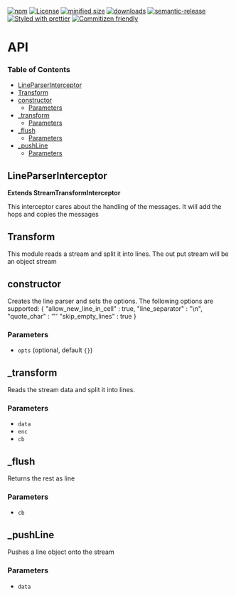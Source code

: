[![npm](https://img.shields.io/npm/v/@kronos-integration/interceptor-line-parser.svg)](https://www.npmjs.com/package/@kronos-integration/interceptor-line-parser)
[![License](https://img.shields.io/badge/License-BSD%203--Clause-blue.svg)](https://opensource.org/licenses/BSD-3-Clause)
[![minified size](https://badgen.net/bundlephobia/min/@kronos-integration/interceptor-line-parser)](https://bundlephobia.com/result?p=@kronos-integration/interceptor-line-parser)
[![downloads](http://img.shields.io/npm/dm/@kronos-integration/interceptor-line-parser.svg?style=flat-square)](https://npmjs.org/package/@kronos-integration/interceptor-line-parser)
[![semantic-release](https://img.shields.io/badge/%20%20%F0%9F%93%A6%F0%9F%9A%80-semantic--release-e10079.svg)](https://github.com/Kronos-Integration/interceptor-line-parser.git)
[![Styled with prettier](https://img.shields.io/badge/styled_with-prettier-ff69b4.svg)](https://github.com/prettier/prettier)
[![Commitizen friendly](https://img.shields.io/badge/commitizen-friendly-brightgreen.svg)](http://commitizen.github.io/cz-cli/)

# API

<!-- Generated by documentation.js. Update this documentation by updating the source code. -->

### Table of Contents

-   [LineParserInterceptor](#lineparserinterceptor)
-   [Transform](#transform)
-   [constructor](#constructor)
    -   [Parameters](#parameters)
-   [\_transform](#_transform)
    -   [Parameters](#parameters-1)
-   [\_flush](#_flush)
    -   [Parameters](#parameters-2)
-   [\_pushLine](#_pushline)
    -   [Parameters](#parameters-3)

## LineParserInterceptor

**Extends StreamTransformInterceptor**

This interceptor cares about the handling of the messages.
It will add the hops and copies the messages

## Transform

This module reads a stream and split it into lines.
The out put stream will be an object stream

## constructor

Creates the line parser and sets the options.
The following options are supported:
{
"allow_new_line_in_cell" : true,
	"line_separator" : "\\n",
 "quote_char" : '"'
 "skip_empty_lines" : true
}

### Parameters

-   `opts`   (optional, default `{}`)

## \_transform

Reads the stream data and split it into lines.

### Parameters

-   `data`  
-   `enc`  
-   `cb`  

## \_flush

Returns the rest as line

### Parameters

-   `cb`  

## \_pushLine

Pushes a line object onto the stream

### Parameters

-   `data`  
